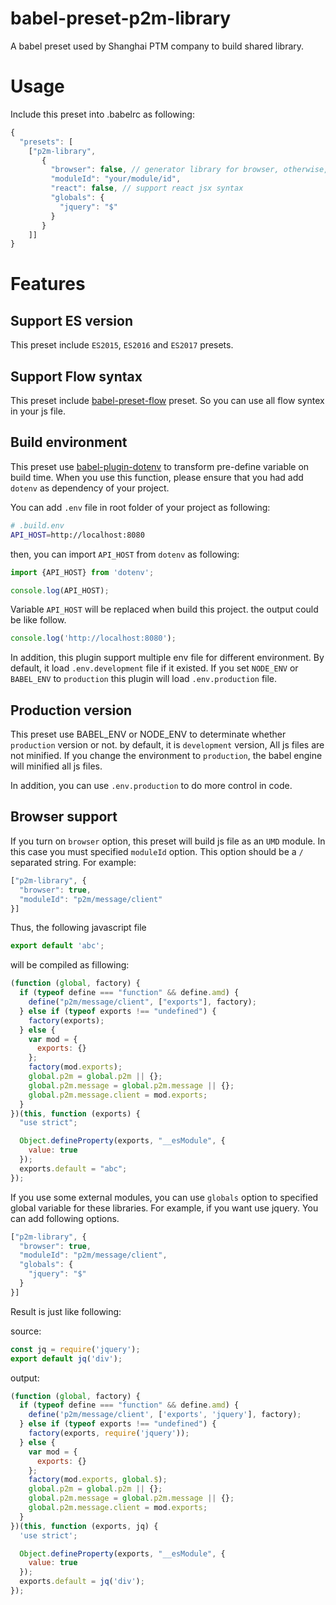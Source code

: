 # babel-preset-p2m-library

A babel preset used by Shanghai PTM company to build shared library.

# Usage
Include this preset into .babelrc as following:
```javascript
{
  "presets": [
    ["p2m-library",
       {
         "browser": false, // generator library for browser, otherwise, it is for node.js
         "moduleId": "your/module/id", 
         "react": false, // support react jsx syntax
         "globals": {
           "jquery": "$"
         }
       }
    ]]
}
```

# Features

## Support ES version
This preset include `ES2015`, `ES2016` and `ES2017` presets.

## Support Flow syntax
This preset include [babel-preset-flow](https://www.npmjs.com/package/babel-preset-flow) preset.
So you can use all flow syntex in your js file.

## Build environment
This preset use [babel-plugin-dotenv](https://www.npmjs.com/package/babel-plugin-dotenv) to
transform pre-define variable on build time. When you use this function, please ensure that
you had add `dotenv` as dependency of your project. 

You can add `.env` file in root folder of your project as following:

```bash
# .build.env
API_HOST=http://localhost:8080
```

then, you can import `API_HOST` from `dotenv` as following:
 
```javascript
import {API_HOST} from 'dotenv';

console.log(API_HOST);
```

Variable `API_HOST` will be replaced when build this project. the output could be like follow.

```javascript
console.log('http://localhost:8080');
```

In addition, this plugin support multiple env file for different environment. By default, it
load `.env.development` file if it existed. If you set `NODE_ENV` or `BABEL_ENV` to `production`
this plugin will load `.env.production` file.

## Production version
This preset use BABEL_ENV or NODE_ENV to determinate whether `production` version or not. by
default, it is `development` version, All js files are not minified. If you change the environment
to `production`, the babel engine will minified all js files.

In addition, you can use `.env.production` to do more control in code.
 
## Browser support
If you turn on `browser` option, this preset will build js file as an `UMD` module. In this case
you must specified `moduleId` option. This option should be a `/` separated string. For example:

```javascript
["p2m-library", {
  "browser": true,
  "moduleId": "p2m/message/client"
}]
```

Thus, the following javascript file

```javascript
export default 'abc';
```

will be compiled as fillowing:

```javascript
(function (global, factory) {
  if (typeof define === "function" && define.amd) {
    define("p2m/message/client", ["exports"], factory);
  } else if (typeof exports !== "undefined") {
    factory(exports);
  } else {
    var mod = {
      exports: {}
    };
    factory(mod.exports);
    global.p2m = global.p2m || {};
    global.p2m.message = global.p2m.message || {};
    global.p2m.message.client = mod.exports;
  }
})(this, function (exports) {
  "use strict";

  Object.defineProperty(exports, "__esModule", {
    value: true
  });
  exports.default = "abc";
});
```

If you use some external modules, you can use `globals` option to specified global variable for
these libraries. For example, if you want use jquery. You can add following options.

```javascript
["p2m-library", {
  "browser": true,
  "moduleId": "p2m/message/client",
  "globals": {
    "jquery": "$"
  }
}]
```

Result is just like following:

source:
```javascript
const jq = require('jquery');
export default jq('div');
```

output:
```javascript
(function (global, factory) {
  if (typeof define === "function" && define.amd) {
    define('p2m/message/client', ['exports', 'jquery'], factory);
  } else if (typeof exports !== "undefined") {
    factory(exports, require('jquery'));
  } else {
    var mod = {
      exports: {}
    };
    factory(mod.exports, global.$);
    global.p2m = global.p2m || {};
    global.p2m.message = global.p2m.message || {};
    global.p2m.message.client = mod.exports;
  }
})(this, function (exports, jq) {
  'use strict';

  Object.defineProperty(exports, "__esModule", {
    value: true
  });
  exports.default = jq('div');
});
```